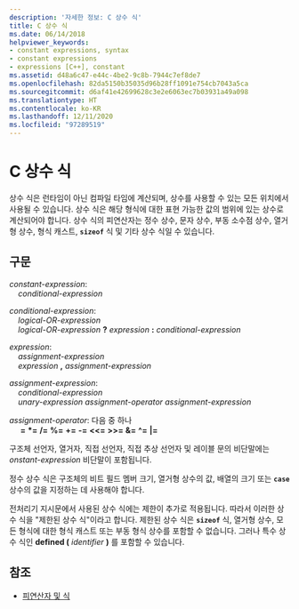 ```yaml
---
description: '자세한 정보: C 상수 식'
title: C 상수 식
ms.date: 06/14/2018
helpviewer_keywords:
- constant expressions, syntax
- constant expressions
- expressions [C++], constant
ms.assetid: d48a6c47-e44c-4be2-9c8b-7944c7ef8de7
ms.openlocfilehash: 82da5150b35035d96b28ff1091e754cb7043a5ca
ms.sourcegitcommit: d6af41e42699628c3e2e6063ec7b03931a49a098
ms.translationtype: HT
ms.contentlocale: ko-KR
ms.lasthandoff: 12/11/2020
ms.locfileid: "97289519"
---
```

# <a name="c-constant-expressions"></a>C 상수 식

상수 식은 런타임이 아닌 컴파일 타임에 계산되며, 상수를 사용할 수 있는 모든 위치에서 사용될 수 있습니다. 상수 식은 해당 형식에 대한 표현 가능한 값의 범위에 있는 상수로 계산되어야 합니다. 상수 식의 피연산자는 정수 상수, 문자 상수, 부동 소수점 상수, 열거형 상수, 형식 캐스트, **`sizeof`** 식 및 기타 상수 식일 수 있습니다.

## <a name="syntax"></a>구문

*constant-expression*:<br/>
&nbsp;&nbsp;&nbsp;&nbsp;*conditional-expression*

*conditional-expression*:<br/>
&nbsp;&nbsp;&nbsp;&nbsp;*logical-OR-expression*<br/>
&nbsp;&nbsp;&nbsp;&nbsp;*logical-OR-expression* **?** *expression* **:** *conditional-expression*

*expression*:<br/>
&nbsp;&nbsp;&nbsp;&nbsp;*assignment-expression*<br/>
&nbsp;&nbsp;&nbsp;&nbsp;*expression* **,** *assignment-expression*

*assignment-expression*:<br/>
&nbsp;&nbsp;&nbsp;&nbsp;*conditional-expression*<br/>
&nbsp;&nbsp;&nbsp;&nbsp;*unary-expression* *assignment-operator* *assignment-expression*

*assignment-operator*: 다음 중 하나<br/>
&nbsp;&nbsp;&nbsp;&nbsp; **=** **&#42;=** **/=** **%=** **+=** **-=** **\<\<=** **>>=** **&=** **^=** **&#124;=**

구조체 선언자, 열거자, 직접 선언자, 직접 추상 선언자 및 레이블 문의 비단말에는 *onstant-expression* 비단말이 포함됩니다.

정수 상수 식은 구조체의 비트 필드 멤버 크기, 열거형 상수의 값, 배열의 크기 또는 **`case`** 상수의 값을 지정하는 데 사용해야 합니다.

전처리기 지시문에서 사용된 상수 식에는 제한이 추가로 적용됩니다. 따라서 이러한 상수 식을 "제한된 상수 식"이라고 합니다. 제한된 상수 식은 **`sizeof`** 식, 열거형 상수, 모든 형식에 대한 형식 캐스트 또는 부동 형식 상수를 포함할 수 없습니다. 그러나 특수 상수 식인 **defined (** _identifier_ **)** 를 포함할 수 있습니다.

## <a name="see-also"></a>참조

- [피연산자 및 식](../c-language/operands-and-expressions.md)
